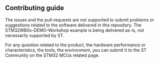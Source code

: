 ## Contributing guide

The issues and the pull-requests are not supported to submit problems or suggestions related to the software delivered in this repository. The STM32WB0x-DEMO-Workshop example is being delivered as-is, not necessarily supported by ST.

For any question related to the product, the hardware performance or characteristics, the tools, the environment, you can submit it to the ST Community on the STM32 MCUs related page.
